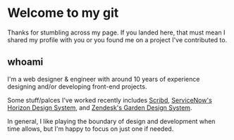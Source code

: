 # Welcome to my git

Thanks for stumbling across my page. If you landed here, that must mean I shared my profile with you or you found me on a project I've contributed to.

## whoami

I'm a web designer & engineer with around 10 years of experience designing and/or developing front-end projects.

Some stuff/palces I've worked recently includes [Scribd](https://www.scribd.com/), [ServiceNow's Horizon Design System](https://horizon.servicenow.com), and [Zendesk's Garden Design System]([url](https://garden.zendesk.com/)).

In general, I like playing the boundary of design and development when time allows, but I'm happy to focus on just one if needed.
